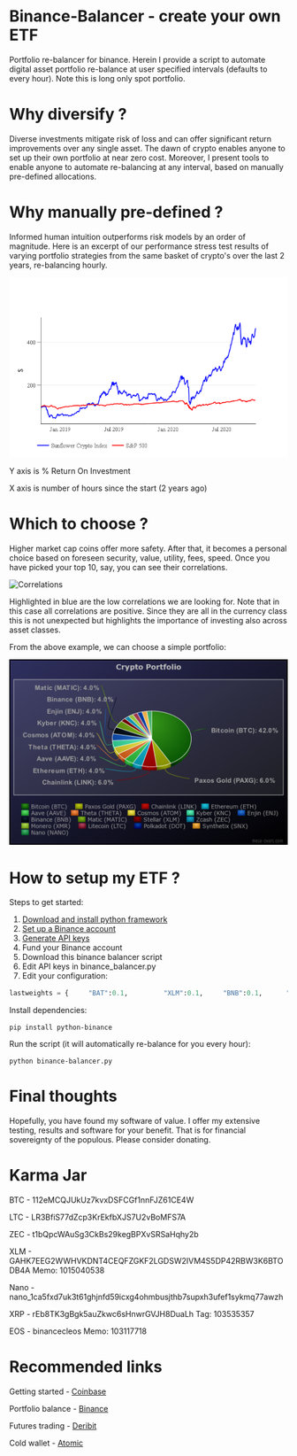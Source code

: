 # Binance-Balancer - create your own ETF
Portfolio re-balancer for binance. Herein I provide a script to automate digital asset portfolio re-balance at user specified intervals (defaults to every hour). Note this is long only spot portfolio.

# Why diversify ?

Diverse investments mitigate risk of loss and can offer significant return improvements over any single asset. The dawn of crypto enables anyone to set up their own portfolio at near zero cost. Moreover, I present tools to enable anyone to automate re-balancing at any interval, based on manually pre-defined allocations.

# Why manually pre-defined ?

Informed human intuition outperforms risk models by an order of magnitude. Here is an excerpt of our performance stress test results of varying portfolio strategies from the same basket of crypto's over the last 2 years, re-balancing hourly.

![Portfolio backtests](newplot(6).png)

Y axis is % Return On Investment

X axis is number of hours since the start (2 years ago)

# Which to choose ?

Higher market cap coins offer more safety. After that, it becomes a personal choice based on foreseen security, value, utility, fees, speed. Once you have picked your top 10, say, you can see their correlations. 

![Correlations](correlation.png)

Highlighted in blue are the low correlations we are looking for. Note that in this case all correlations are positive. Since they are all in the currency class this is not unexpected but highlights the importance of investing also across asset classes.

From the above example, we can choose a simple portfolio:

![Correlations](meta-chart(1).png)

# How to setup my ETF ?

Steps to get started:

1. [Download and install python framework](https://www.python.org/downloads/)
2. [Set up a Binance account](https://www.binance.com/en/register?ref=LTUMGDDC)
3. [Generate API keys](https://www.binance.com/userCenter/createApi.html)
4. Fund your Binance account
5. Download this binance balancer script
6. Edit API keys in binance_balancer.py
7. Edit your configuration:

```python
lastweights = {     "BAT":0.1,         "XLM":0.1,     "BNB":0.1,      "BTC": 0.4,       "USDT": 0.3 }
```
Install dependencies:

```
pip install python-binance
```
Run the script (it will automatically re-balance for you every hour):

```
python binance-balancer.py
```

# Final thoughts 

Hopefully, you have found my software of value. I offer my extensive testing, results and software for your benefit. That is for financial sovereignty of the populous. Please consider donating.

# Karma Jar
BTC - 112eMCQJUkUz7kvxDSFCGf1nnFJZ61CE4W

LTC - LR3BfiS77dZcp3KrEkfbXJS7U2vBoMFS7A

ZEC - t1bQpcWAuSg3CkBs29kegBPXvSRSaHqhy2b

XLM - GAHK7EEG2WWHVKDNT4CEQFZGKF2LGDSW2IVM4S5DP42RBW3K6BTODB4A Memo: 1015040538

Nano - nano_1ca5fxd7uk3t61ghjnfd59icxg4ohmbusjthb7supxh3ufef1sykmq77awzh

XRP - rEb8TK3gBgk5auZkwc6sHnwrGVJH8DuaLh Tag: 103535357

EOS - binancecleos Memo: 103117718

# Recommended links
Getting started - [Coinbase](https://www.coinbase.com/join/bradle_6r)

Portfolio balance - [Binance](https://www.binance.com/en/register?ref=LTUMGDDC)

Futures trading - [Deribit](https://www.deribit.com/reg-8106.6912)

Cold wallet - [Atomic](https://atomicWallet.io?kid=12GR52)
